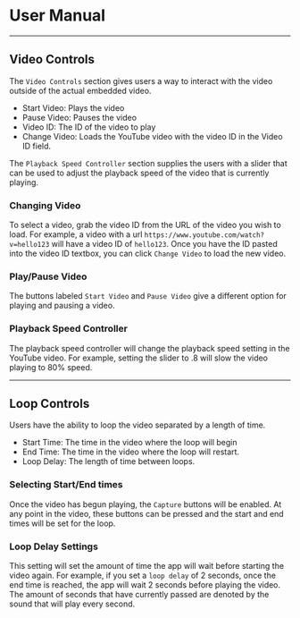 # User Manual

---

## Video Controls
The `Video Controls` section gives users a way to interact with the video outside of the actual embedded video.
- Start Video: Plays the video
- Pause Video: Pauses the video
- Video ID: The ID of the video to play
- Change Video: Loads the YouTube video with the video ID in the Video ID field.

The `Playback Speed Controller` section supplies the users with a slider that can be used to adjust the playback speed
of the video that is currently playing.

### Changing Video
To select a video, grab the video ID from the URL of the video you wish to load. For example, a video with a url
`https://www.youtube.com/watch?v=hello123` will have a video ID of `hello123`. Once you have the ID pasted into the
video ID textbox, you can click `Change Video` to load the new video.

### Play/Pause Video
The buttons labeled `Start Video` and `Pause Video` give a different option for playing and pausing a video.

### Playback Speed Controller
The playback speed controller will change the playback speed setting in the YouTube video. For example, setting the
slider to .8 will slow the video playing to 80% speed.

---

## Loop Controls
Users have the ability to loop the video separated by a length of time.
- Start Time: The time in the video where the loop will begin
- End Time: The time in the video where the loop will restart.
- Loop Delay: The length of time between loops.

### Selecting Start/End times
Once the video has begun playing, the `Capture` buttons will be enabled. At any point in the video, these buttons can
be pressed and the start and end times will be set for the loop.

### Loop Delay Settings
This setting will set the amount of time the app will wait before starting the video again. For example, if you set a
`loop delay` of 2 seconds, once the end time is reached, the app will wait 2 seconds before playing the video. The
amount of seconds that have currently passed are denoted by the sound that will play every second.